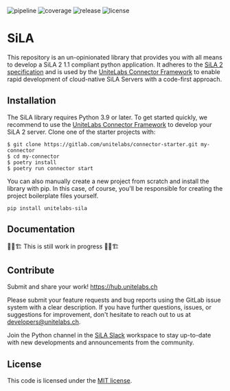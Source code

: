 ![pipeline](https://gitlab.com/unitelabs/integrations/sila2/sila-python/badges/main/pipeline.svg?ignore_skipped=true)
![coverage](https://gitlab.com/unitelabs/integrations/sila2/sila-python/badges/main/coverage.svg?job=test)
![release](https://gitlab.com/unitelabs/integrations/sila2/sila-python/badges/release.svg)
![license](https://img.shields.io/gitlab/license/unitelabs/integrations/sila2/sila-python)

# SiLA

This repository is an un-opinionated library that provides you with all means to develop a SiLA 2 1.1 compliant python
application. It adheres to the [SiLA 2 specification](https://sila2.gitlab.io/sila_base/) and is used by the [UniteLabs 
Connector Framework](https://gitlab.com/unitelabs/connector-framework/) to enable rapid development of cloud-native SiLA 
Servers with a code-first approach.

## Installation

The SiLA library requires Python 3.9 or later. To get started quickly, we recommend to use the [UniteLabs Connector
Framework](https://gitlab.com/unitelabs/connector-framework/) to develop your SiLA 2 server. Clone one of the starter
projects with:

```
$ git clone https://gitlab.com/unitelabs/connector-starter.git my-connector
$ cd my-connector
$ poetry install
$ poetry run connector start
```

You can also manually create a new project from scratch and install the library with pip. In this case, of course,
you'll be responsible for creating the project boilerplate files yourself.

```
pip install unitelabs-sila
```

## Documentation

🧱🚧🏗️ This is still work in progress 🧱🚧🏗️  

## Contribute

Submit and share your work!
https://hub.unitelabs.ch

Please submit your feature requests and bug reports using the GitLab issue system with a clear description.
If you have further questions, issues, or suggestions for improvement, don't hesitate to reach out to us at
[developers@unitelabs.ch](mailto:developers+sila@unitelabs.ch).

Join the Python channel in the [SiLA Slack](https://sila-standard.org/slack)
workspace to stay up-to-date with new developments and announcements from the community.

## License

This code is licensed under the [MIT license](LICENSE).
